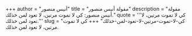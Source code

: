 +++
author = "أنيس منصور"
title = "مقولة أنيس منصور"
description = "مقولة أنيس منصور: كي لا تموت مرتين، لا تعود لمن خذلك."
quote = '''كي لا تموت مرتين، لا تعود لمن خذلك.''' 
slug = "كي-لا-تموت-مرتين-لا-تعود-لمن-خذلك"
+++
كي لا تموت مرتين، لا تعود لمن خذلك.
